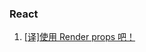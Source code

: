 ### React
1. [[译]使用 Render props 吧！](https://juejin.im/post/5a3087746fb9a0450c4963a5?utm_source=gold_browser_extension)
